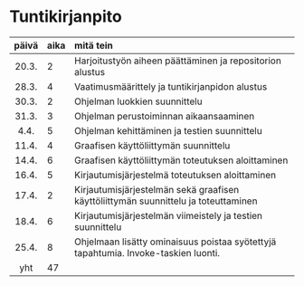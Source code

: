 # Tuntikirjanpito

| päivä | aika | mitä tein  |
| :----:|:-----| :-----|
| 20.3. | 2    | Harjoitustyön aiheen päättäminen ja repositorion alustus |
| 28.3. | 4    | Vaatimusmäärittely ja tuntikirjanpidon alustus|
| 30.3. | 2    | Ohjelman luokkien suunnittelu |
| 31.3. | 3    | Ohjelman perustoiminnan aikaansaaminen|
| 4.4.  | 5    | Ohjelman kehittäminen ja testien suunnittelu|
| 11.4. | 4    | Graafisen käyttöliittymän suunnittelu
| 14.4. | 6    | Graafisen käyttöliittymän toteutuksen aloittaminen|
| 16.4. | 5    | Kirjautumisjärjestelmä toteutuksen aloittaminen|
| 17.4. | 2    | Kirjautumisjärjestelmän sekä graafisen käyttöliittymän suunnittelu ja toteuttaminen|
| 18.4. | 6    | Kirjautumisjärjestelmän viimeistely ja testien suunnittelu|
| 25.4. | 8    | Ohjelmaan lisätty ominaisuus poistaa syötettyjä tapahtumia. Invoke-taskien luonti.
| yht   | 47   |
